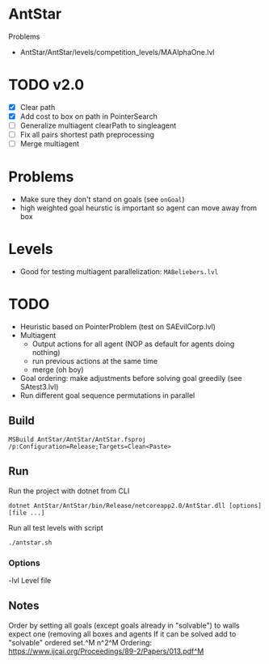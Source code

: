# AntStar

Problems

- AntStar/AntStar/levels/competition_levels/MAAlphaOne.lvl

# TODO v2.0

- [x] Clear path
- [x] Add cost to box on path in PointerSearch
- [ ] Generalize multiagent clearPath to singleagent
- [ ] Fix all pairs shortest path preprocessing
- [ ] Merge multiagent

# Problems

- Make sure they don't stand on goals (see `onGoal`)
- high weighted goal heurstic is important so agent can move away from box

# Levels

- Good for testing multiagent parallelization: `MABeliebers.lvl`


# TODO

- Heuristic based on PointerProblem (test on SAEvilCorp.lvl)
- Multiagent
  - Output actions for all agent (NOP as default for agents doing nothing)
  - run previous actions at the same time
  - merge (oh boy)
- Goal ordering: make adjustments before solving goal greedily (see SAtest3.lvl)
- Run different goal sequence permutations in parallel


## Build

```
MSBuild AntStar/AntStar/AntStar.fsproj /p:Configuration=Release;Targets=Clean<Paste>
```

## Run

Run the project with dotnet from CLI

```
dotnet AntStar/AntStar/bin/Release/netcoreapp2.0/AntStar.dll [options] [file ...]
```

Run all test levels with script

```
./antstar.sh
```

### Options

-lvl		Level file

## Notes

Order by setting all goals (except goals already in "solvable") to walls expect one (removing all boxes and agents
If it can be solved add to "solvable" ordered set.^M
n^2^M
Ordering: https://www.ijcai.org/Proceedings/89-2/Papers/013.pdf^M

